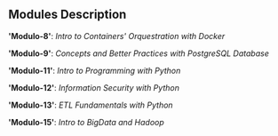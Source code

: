 ## Modules Description
**'Modulo-8'**: *Intro to Containers' Orquestration with Docker*

**'Modulo-9'**: *Concepts and Better Practices with PostgreSQL Database*

**'Modulo-11'**: *Intro to Programming with Python*

**'Modulo-12'**: *Information Security with Python*

**'Modulo-13'**: *ETL Fundamentals with Python*

**'Modulo-15'**: *Intro to BigData and Hadoop*
